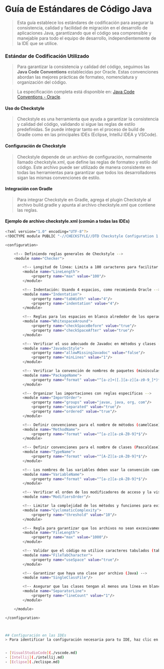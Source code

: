 # Guía de Estándares de Código Java


> Esta guía establece los estándares de codificación para asegurar la consistencia, calidad y facilidad de migración en el desarrollo de aplicaciones Java, garantizando que el código sea comprensible y manejable para todo el equipo de desarrollo, independientemente de la IDE que se utilice.

 
### Estándar de Codificación Utilizado

> Para garantizar la consistencia y calidad del código, seguimos las **Java Code Conventions** establecidas por Oracle. Estas convenciones abordan las mejores prácticas de formateo, nomenclatura y organización del código.

> La especificación completa está disponible en: [Java Code Conventions - Oracle](https://www.oracle.com/java/technologies/javase/codeconventions-introduction.html).

#### Uso do Checkstyle

> Checkstyle es una herramienta que ayuda a garantizar la consistencia y calidad del código, validando si sigue las reglas de estilo predefinidas. Se puede integrar tanto en el proceso de build de Gradle como en las principales IDEs (Eclipse, IntelliJ IDEA y VSCode).

#### Configuración de Checkstyle

> Checkstyle depende de un archivo de configuración, normalmente llamado checkstyle.xml, que define las reglas de formateo y estilo del código. Este archivo puede ser utilizado de manera consistente en todas las herramientas para garantizar que todos los desarrolladores sigan las mismas convenciones de estilo.
	
#### Integración con Gradle

> Para integrar Checkstyle en Gradle, agrega el plugin Checkstyle al archivo build.gradle y apunta al archivo checkstyle.xml que contiene las reglas.

#### Ejemplo de archivo checkstyle.xml (común a todas las IDEs)

``` bash
<?xml version="1.0" encoding="UTF-8"?>
<!DOCTYPE module PUBLIC "-//CHECKSTYLE//DTD Checkstyle Configuration 1.3//EN" "http://checkstyle.sourceforge.net/dtds/configuration_1_3.dtd">

<configuration>

    <!-- Definiendo reglas generales de Checkstyle -->
    <module name="Checker">

        <!-- Longitud de línea: Limita a 100 caracteres para facilitar la lectura, pero sin exceder 80 cuando sea posible -->
        <module name="LineLength">
            <property name="max" value="100"/>
        </module>

        <!-- Indentación: Usando 4 espacios, como recomienda Oracle -->
        <module name="Indentation">
            <property name="tabWidth" value="4"/>
            <property name="indentation" value="4"/>
        </module>

        <!-- Reglas para los espacios en blanco alrededor de los operadores -->
        <module name="WhitespaceAround">
            <property name="checkSpaceBefore" value="true"/>
            <property name="checkSpaceAfter" value="true"/>
        </module>

        <!-- Verificar el uso adecuado de Javadoc en métodos y clases -->
        <module name="JavadocStyle">
            <property name="allowMissingJavadoc" value="false"/>
            <property name="minLines" value="1"/>
        </module>

        <!-- Verificar la convención de nombres de paquetes (minúsculas y estructura jerárquica) -->
        <module name="PackageName">
            <property name="format" value="^[a-z]+([.][a-z][a-z0-9_]*)*$"/>
        </module>

        <!-- Organizar las importaciones con reglas específicas -->
        <module name="ImportOrder">
            <property name="groups" value="javax, java, org, com"/>
            <property name="separated" value="true"/>
            <property name="ordered" value="true"/>
        </module>

        <!-- Definir convenciones para el nombre de métodos (camelCase) -->
        <module name="MethodName">
            <property name="format" value="^[a-z][a-zA-Z0-9]*$"/>
        </module>

        <!-- Definir convenciones para el nombre de clases (PascalCase) -->
        <module name="TypeName">
            <property name="format" value="^[A-Z][a-zA-Z0-9]*$"/>
        </module>

        <!-- Los nombres de las variables deben usar la convención camelCase -->
        <module name="VariableName">
            <property name="format" value="^[a-z][a-zA-Z0-9]*$"/>
        </module>

        <!-- Verificar el orden de los modificadores de acceso y la visibilidad de las clases -->
        <module name="ModifiersOrder"/>

        <!-- Limitar la complejidad de los métodos y funciones para evitar métodos demasiado complejos -->
        <module name="CyclomaticComplexity">
            <property name="threshold" value="10"/>
        </module>

        <!-- Regla para garantizar que los archivos no sean excesivamente grandes -->
        <module name="FileLength">
            <property name="max" value="1000"/>
        </module>

        <!-- Validar que el código no utilice caracteres tabulados (tab) para la indentación -->
        <module name="FileTabCharacter">
            <property name="useSpace" value="true"/>
        </module>

        <!-- Garantizar que haya una clase por archivo (Java) -->
        <module name="SingleClassFile"/>

        <!-- Asegurar que las clases tengan al menos una línea en blanco después de las importaciones -->
        <module name="SeparatorLine">
            <property name="lineCount" value="1"/>
        </module>

    </module>

</configuration>



## Configuración en las IDEs 
> Para identificar la configuración necesaria para tu IDE, haz clic en la IDE que usas y sigue el paso a paso. 


- [VisualStudioCode](./vscode.md)
- [Intellij](./intellij.md) 
- [Eclipse](./eclispe.md)


